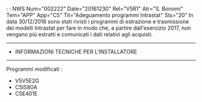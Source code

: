  :  : NWS Num="002222" Date="20161230" Rel="V5R1" Atr="S. Bonomi" Tem="APP" App="C5" Tit="Adeguamento programmi Intrastat" Sts="20"
 In data 30/12/2016 sono stati rivisti i programmi di estrazione e trasmissione dei modelli  Intrastat per fare in modo che, a partire dall'esercizio 2017, non vengano più estratti e  comunicati i dati relativi agli acquisti.

 *******************************************
 * INFORMAZIONI TECNICHE PER L'INSTALLATORE
 *******************************************

 Programmi modificati : 
 * V5V5E2G
 * C5IS80A
 * C5E401E
